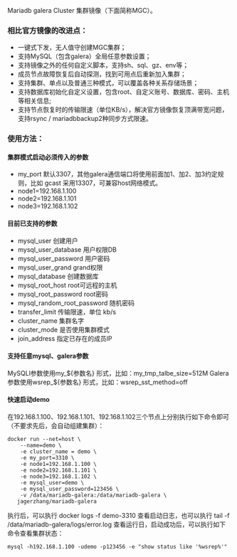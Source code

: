 Mariadb galera Cluster 集群镜像（下面简称MGC）。
### 相比官方镜像的改进点：
- 一键式下发，无人值守创建MGC集群；
- 支持MySQL（包含galera）全局任意参数设置；
- 支持镜像之外的任何自定义脚本，支持sh、sql、gz、env等；
- 成员节点故障恢复后自动探测，找到可用点后重新加入集群；
- 支持集群、单点以及普通三种模式，可以覆盖各种关系存储场景；
- 支持数据库初始化自定义设置，包含root、自定义账号、数据库、密码、主机等相关信息;
- 支持节点恢复时的传输限速（单位KB/s），解决官方镜像恢复顶满带宽问题，支持rsync / mariadbbackup2种同步方式限速。

### 使用方法：
#### 集群模式启动必须传入的参数
- my_port 默认3307，其他galera通信端口将使用前面加1、加2、加3约定规则，比如 gcast 采用13307，可兼容host网络模式。
- node1=192.168.1.100
- node2=192.168.1.101
- node3=192.168.1.102

#### 目前已支持的参数
- mysql_user                 创建用户
- mysql_user_database 用户权限DB
- mysql_user_password 用户密码
- mysql_user_grand       grand权限
- mysql_database          创建数据库
- mysql_root_host          root可远程的主机
- mysql_root_password root密码
- mysql_random_root_password 随机密码
- transfer_limit             传输限速，单位 kb/s
- cluster_name   集群名字
- cluster_mode   是否使用集群模式
- join_address     指定已存在的成员IP

#### 支持任意mysql、galera参数
MySQLl参数使用my_${参数名} 形式，比如：my_tmp_talbe_size=512M
Galera参数使用wsrep_${参数名} 形式，比如：wsrep_sst_method=off

#### 快速启动demo
在192.168.1.100、192.168.1.101、192.168.1.102三个节点上分别执行如下命令即可（不要求先后，会自动组建集群）：
```
docker run --net=host \
    --name=demo \
    -e cluster_name = demo \
    -e my_port=3310 \
    -e node1=192.168.1.100 \
    -e node2=192.168.1.101 \
    -e node3=192.168.1.102 \
    -e mysql_user=demo \
    -e mysql_user_password=123456 \
    -v /data/mariadb-galera:/data/mariadb-galera \
   jagerzhang/mariadb-galera
```
执行后，可以执行 docker logs -f demo-3310 查看启动日志，也可以执行 tail -f /data/mariadb-galera/logs/error.log 查看运行日，启动成功后，可以执行如下命令查看集群状态：

`mysql -h192.168.1.100 -udemo -p123456 -e "show status like '%wsrep%'"`






